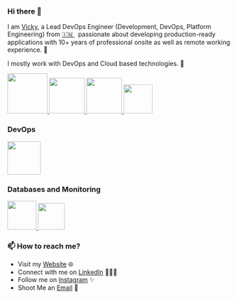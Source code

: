 ### Hi there 👋

<!--
**vickykumawat/vickykumawat** is a ✨ _special_ ✨ repository because its `README.md` (this file) appears on your GitHub profile.
-->

I am [Vicky](https://www.linkedin.com/in/vickykumawat/), a Lead DevOps Engineer (Development, DevOps, Platform Engineering) from [🇮🇳 ](https://en.wikipedia.org/wiki/India)&nbsp; passionate about developing production-ready applications with 10+ years of professional onsite as well as remote working experience. 🎯

I mostly work with DevOps and Cloud based technologies. 🚀


<p float="left">
  <a href="https://python.org/" target="_blank" >
    <img src="https://media1.giphy.com/media/KAq5w47R9rmTuvWOWa/giphy.gif"  height="90" />
  </a>
  <a href="https://www.docker.com/" target="_blank" >
    <img src="https://raw.githubusercontent.com/itsksaurabh/itsksaurabh/master/assets/docker.gif"  height="80" /> 
  </a>
  
  <a href="https://www.djangoproject.com/" target="_blank" >
    <img src="https://www.edgica.com/wp-content/files/django-logo-big.jpg"  height="80" /> 
  </a>
  
  <a href="https://docs.gitlab.com/ee/ci/" target="_blank" >
    <img src="https://raw.githubusercontent.com/itsksaurabh/itsksaurabh/master/assets/cicd.gif"  height="65" />
  </a>
 </p>
  
### DevOps
  
  <a href="https://aws.amazon.com/" target="_blank" >
    <img src="https://raw.githubusercontent.com/itsksaurabh/itsksaurabh/master/assets/aws.gif"  height="75" />
  </a>
 </p>
  
### Databases and Monitoring
  
  <a href="https://prometheus.io/" target="_blank" >
    <img src="https://raw.githubusercontent.com/itsksaurabh/itsksaurabh/master/assets/prometheus.gif" height="65" />
  </a>
    <a href="https://www.mongodb.com/" target="_blank" >
    <img src="https://www.logolynx.com/images/logolynx/cf/cf72126a3551b816d617a06ffb01388b.png" height="60" />
  </a>
  
</p>


### 📫 How to reach me?

 - Visit my [Website](https://www.vickykumawat.com) 🌐
 - Connect with me on [LinkedIn](https://www.linkedin.com/in/vickykumawat/) 👨🏻‍💻
 - Follow me on [Instagram](https://www.instagram.com/vickykumawat/) ✨
 - Shoot Me an [Email](mailto:vickykumawat766@gmail.com) 💌
